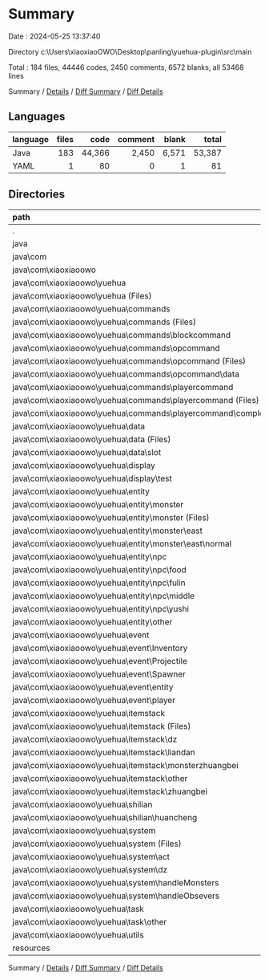 # Summary

Date : 2024-05-25 13:37:40

Directory c:\\Users\\xiaoxiaoOWO\\Desktop\\panling\\yuehua-plugin\\src\\main

Total : 184 files,  44446 codes, 2450 comments, 6572 blanks, all 53468 lines

Summary / [Details](details.md) / [Diff Summary](diff.md) / [Diff Details](diff-details.md)

## Languages
| language | files | code | comment | blank | total |
| :--- | ---: | ---: | ---: | ---: | ---: |
| Java | 183 | 44,366 | 2,450 | 6,571 | 53,387 |
| YAML | 1 | 80 | 0 | 1 | 81 |

## Directories
| path | files | code | comment | blank | total |
| :--- | ---: | ---: | ---: | ---: | ---: |
| . | 184 | 44,446 | 2,450 | 6,572 | 53,468 |
| java | 183 | 44,366 | 2,450 | 6,571 | 53,387 |
| java\\com | 183 | 44,366 | 2,450 | 6,571 | 53,387 |
| java\\com\\xiaoxiaoowo | 183 | 44,366 | 2,450 | 6,571 | 53,387 |
| java\\com\\xiaoxiaoowo\\yuehua | 183 | 44,366 | 2,450 | 6,571 | 53,387 |
| java\\com\\xiaoxiaoowo\\yuehua (Files) | 1 | 336 | 30 | 74 | 440 |
| java\\com\\xiaoxiaoowo\\yuehua\\commands | 39 | 6,116 | 770 | 998 | 7,884 |
| java\\com\\xiaoxiaoowo\\yuehua\\commands (Files) | 1 | 923 | 619 | 307 | 1,849 |
| java\\com\\xiaoxiaoowo\\yuehua\\commands\\blockcommand | 11 | 925 | 14 | 156 | 1,095 |
| java\\com\\xiaoxiaoowo\\yuehua\\commands\\opcommand | 11 | 1,172 | 134 | 162 | 1,468 |
| java\\com\\xiaoxiaoowo\\yuehua\\commands\\opcommand (Files) | 7 | 1,013 | 134 | 122 | 1,269 |
| java\\com\\xiaoxiaoowo\\yuehua\\commands\\opcommand\\data | 4 | 159 | 0 | 40 | 199 |
| java\\com\\xiaoxiaoowo\\yuehua\\commands\\playercommand | 16 | 3,096 | 3 | 373 | 3,472 |
| java\\com\\xiaoxiaoowo\\yuehua\\commands\\playercommand (Files) | 9 | 2,900 | 3 | 324 | 3,227 |
| java\\com\\xiaoxiaoowo\\yuehua\\commands\\playercommand\\completer | 7 | 196 | 0 | 49 | 245 |
| java\\com\\xiaoxiaoowo\\yuehua\\data | 11 | 912 | 14 | 300 | 1,226 |
| java\\com\\xiaoxiaoowo\\yuehua\\data (Files) | 6 | 759 | 14 | 244 | 1,017 |
| java\\com\\xiaoxiaoowo\\yuehua\\data\\slot | 5 | 153 | 0 | 56 | 209 |
| java\\com\\xiaoxiaoowo\\yuehua\\display | 1 | 30 | 5 | 11 | 46 |
| java\\com\\xiaoxiaoowo\\yuehua\\display\\test | 1 | 30 | 5 | 11 | 46 |
| java\\com\\xiaoxiaoowo\\yuehua\\entity | 28 | 2,708 | 151 | 605 | 3,464 |
| java\\com\\xiaoxiaoowo\\yuehua\\entity\\monster | 3 | 161 | 50 | 50 | 261 |
| java\\com\\xiaoxiaoowo\\yuehua\\entity\\monster (Files) | 2 | 111 | 34 | 34 | 179 |
| java\\com\\xiaoxiaoowo\\yuehua\\entity\\monster\\east | 1 | 50 | 16 | 16 | 82 |
| java\\com\\xiaoxiaoowo\\yuehua\\entity\\monster\\east\\normal | 1 | 50 | 16 | 16 | 82 |
| java\\com\\xiaoxiaoowo\\yuehua\\entity\\npc | 24 | 2,529 | 96 | 551 | 3,176 |
| java\\com\\xiaoxiaoowo\\yuehua\\entity\\npc\\food | 4 | 383 | 16 | 94 | 493 |
| java\\com\\xiaoxiaoowo\\yuehua\\entity\\npc\\fulin | 4 | 419 | 16 | 47 | 482 |
| java\\com\\xiaoxiaoowo\\yuehua\\entity\\npc\\middle | 2 | 177 | 8 | 40 | 225 |
| java\\com\\xiaoxiaoowo\\yuehua\\entity\\npc\\yushi | 14 | 1,550 | 56 | 370 | 1,976 |
| java\\com\\xiaoxiaoowo\\yuehua\\entity\\other | 1 | 18 | 5 | 4 | 27 |
| java\\com\\xiaoxiaoowo\\yuehua\\event | 29 | 4,092 | 273 | 578 | 4,943 |
| java\\com\\xiaoxiaoowo\\yuehua\\event\\Inventory | 3 | 1,716 | 27 | 164 | 1,907 |
| java\\com\\xiaoxiaoowo\\yuehua\\event\\Projectile | 2 | 81 | 1 | 18 | 100 |
| java\\com\\xiaoxiaoowo\\yuehua\\event\\Spawner | 1 | 17 | 3 | 8 | 28 |
| java\\com\\xiaoxiaoowo\\yuehua\\event\\entity | 12 | 669 | 26 | 189 | 884 |
| java\\com\\xiaoxiaoowo\\yuehua\\event\\player | 11 | 1,609 | 216 | 199 | 2,024 |
| java\\com\\xiaoxiaoowo\\yuehua\\itemstack | 32 | 16,506 | 192 | 2,242 | 18,940 |
| java\\com\\xiaoxiaoowo\\yuehua\\itemstack (Files) | 1 | 230 | 0 | 30 | 260 |
| java\\com\\xiaoxiaoowo\\yuehua\\itemstack\\dz | 5 | 7,314 | 107 | 1,068 | 8,489 |
| java\\com\\xiaoxiaoowo\\yuehua\\itemstack\\liandan | 2 | 274 | 5 | 43 | 322 |
| java\\com\\xiaoxiaoowo\\yuehua\\itemstack\\monsterzhuangbei | 6 | 1,096 | 20 | 280 | 1,396 |
| java\\com\\xiaoxiaoowo\\yuehua\\itemstack\\other | 9 | 1,473 | 16 | 268 | 1,757 |
| java\\com\\xiaoxiaoowo\\yuehua\\itemstack\\zhuangbei | 9 | 6,119 | 44 | 553 | 6,716 |
| java\\com\\xiaoxiaoowo\\yuehua\\shilian | 1 | 80 | 1 | 20 | 101 |
| java\\com\\xiaoxiaoowo\\yuehua\\shilian\\huancheng | 1 | 80 | 1 | 20 | 101 |
| java\\com\\xiaoxiaoowo\\yuehua\\system | 28 | 3,451 | 21 | 623 | 4,095 |
| java\\com\\xiaoxiaoowo\\yuehua\\system (Files) | 4 | 683 | 20 | 185 | 888 |
| java\\com\\xiaoxiaoowo\\yuehua\\system\\act | 8 | 2,554 | 1 | 365 | 2,920 |
| java\\com\\xiaoxiaoowo\\yuehua\\system\\dz | 5 | 97 | 0 | 31 | 128 |
| java\\com\\xiaoxiaoowo\\yuehua\\system\\handleMonsters | 2 | 19 | 0 | 9 | 28 |
| java\\com\\xiaoxiaoowo\\yuehua\\system\\handleObsevers | 9 | 98 | 0 | 33 | 131 |
| java\\com\\xiaoxiaoowo\\yuehua\\task | 1 | 105 | 1 | 16 | 122 |
| java\\com\\xiaoxiaoowo\\yuehua\\task\\other | 1 | 105 | 1 | 16 | 122 |
| java\\com\\xiaoxiaoowo\\yuehua\\utils | 12 | 10,030 | 992 | 1,104 | 12,126 |
| resources | 1 | 80 | 0 | 1 | 81 |

Summary / [Details](details.md) / [Diff Summary](diff.md) / [Diff Details](diff-details.md)